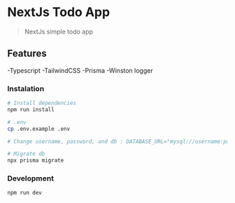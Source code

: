 # NextJs Todo App

> NextJs simple todo app

## Features

-Typescript
-TailwindCSS
-Prisma
-Winston logger

### Instalation

```bash
# Install dependencies
npm run install

# .env
cp .env.example .env

# Change username, password, and db : DATABASE_URL="mysql://username:password@localhost:3306/db"

# Migrate db
npx prisma migrate
```

### Development
```bash
npm run dev
```